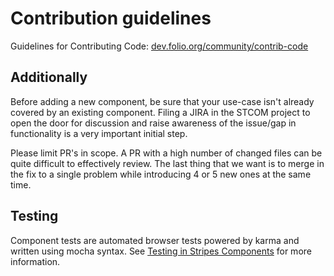 # Contribution guidelines

Guidelines for Contributing Code:
[dev.folio.org/community/contrib-code](http://dev.folio.org/community/contrib-code)

## Additionally

Before adding a new component, be sure that your use-case isn't already covered by an existing component. Filing a JIRA in the STCOM project to open the door for discussion and raise awareness of the issue/gap in functionality is a very important initial step.

Please limit PR's in scope. A PR with a high number of changed files can be quite difficult to effectively review. The last thing that we want is to merge in the fix to a single problem while introducing 4 or 5 new ones at the same time.

## Testing
Component tests are automated browser tests powered by karma and written using mocha syntax. See [Testing in Stripes Components](docs/Testing.md) for more information.
